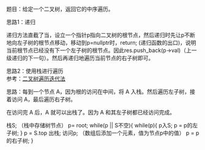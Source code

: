 题目：给定一个二叉树，返回它的中序遍历。

思路1：递归   

递归方法直截了当，设立一个指针p指向二叉树的根节点，然后递归时先让p不断地向左子树的根节点移动，移动到p=nullptr时，return; (递归函数的出口)，说明当前根节点已经没有下一个左子树的根节点。因此res.push_back(p->val)（上一级递归的下一句）。然后再递归地遍历当前节点的右子树即可。   

思路2：使用栈进行遍历   
参考：[二叉树遍历迭代法](https://leetcode-cn.com/problems/binary-tree-inorder-traversal/solution/die-dai-fa-by-jason-2/)   

思路：每到一个节点 A，因为根的访问在中间，将 A 入栈。然后遍历左子树，接着访问 A，最后遍历右子树。   

在访问完 A 后，A 就可以出栈了。因为 A 和其左子树都已经访问完成。   

栈S; （栈中存储树节点）
p= root;
while(p || S不空){
    while(p){
        p入S;
        p = p的左子树;
    }
    p = S.top 出栈;
    访问p; （数组后添加一个元素，值为节点p中的值）
    p = p的右子树;
}